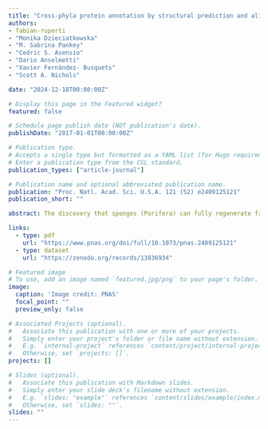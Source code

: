 ```yaml
---
title: "Cross-phyla protein annotation by structural prediction and alignment"
authors:
- fabian-ruperti
- "Monika Dzieciatkowska"
- "M. Sabrina Pankey"
- "Cedric S. Asensio"
- "Dario Anselmetti"
- "Xavier Fernàndez- Busquets"
- "Scott A. Nichols"

date: "2024-12-18T00:00:00Z"

# Display this page in the Featured widget?
featured: false

# Schedule page publish date (NOT publication's date).
publishDate: "2017-01-01T00:00:00Z"

# Publication type.
# Accepts a single type but formatted as a YAML list (for Hugo requirements).
# Enter a publication type from the CSL standard.
publication_types: ["article-journal"]

# Publication name and optional abbreviated publication name.
publication: "Proc. Natl. Acad. Sci. U.S.A. 121 (52) e2409125121"
publication_short: ""

abstract: The discovery that sponges (Porifera) can fully regenerate from aggregates of dissociated cells launched them as one of the earliest experimental models to study the evolution of cell adhesion and allorecognition in animals. This process depends on an extracellular glycoprotein complex called the Aggregation Factor (AF), which is composed of proteins thought to be unique to sponges. We used quantitative proteomics to identify additional AF components and interacting proteins in the classical model, Clathria prolifera, and compared them to proteins involved in cell interactions in Bilateria. Our results confirm MAFp3/p4 proteins as the primary components of the AF but implicate related proteins with calx-beta and wreath domains as additional components. Using AlphaFold, we unveiled close structural similarities of AF components to protein domains in other animals, previously masked by the mutational decay of sequence similarity. The wreath domain, believed to be unique to the AF, was predicted to contain a central beta-sandwich of the same organization as the vWFD domain (also found in extracellular, gel-forming glycoproteins in other animals). Additionally, many copurified proteins share a conserved C-terminus, containing divergent immunoglobulin (Ig) and Fn3 domains predicted to serve as an AF–interaction interface. One of these proteins, MAF-associated protein 1, resembles Ig superfamily cell adhesion molecules and we hypothesize that it may function to link the AF to the surface of cells. Our results highlight the existence of an ancient toolkit of conserved protein domains regulating cell–cell and cell–extracellular matrix protein interactions in all animals, and likely reflect a common origin of cell adhesion and allorecognition.

links:
  - type: pdf
    url: "https://www.pnas.org/doi/full/10.1073/pnas.2409125121"
  - type: dataset
    url: "https://zenodo.org/records/13836934"

# Featured image
# To use, add an image named `featured.jpg/png` to your page's folder. 
image:
  caption: 'Image credit: PNAS'
  focal_point: ""
  preview_only: false

# Associated Projects (optional).
#   Associate this publication with one or more of your projects.
#   Simply enter your project's folder or file name without extension.
#   E.g. `internal-project` references `content/project/internal-project/index.md`.
#   Otherwise, set `projects: []`.
projects: []

# Slides (optional).
#   Associate this publication with Markdown slides.
#   Simply enter your slide deck's filename without extension.
#   E.g. `slides: "example"` references `content/slides/example/index.md`.
#   Otherwise, set `slides: ""`.
slides: ""
---
```

